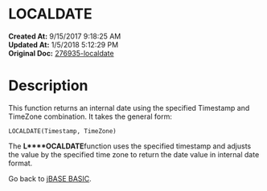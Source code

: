 # LOCALDATE

**Created At:** 9/15/2017 9:18:25 AM  
**Updated At:** 1/5/2018 5:12:29 PM  
**Original Doc:** [276935-localdate](https://docs.jbase.com/36868-jbase-basic/276935-localdate)  


# Description

This function returns an internal date using the specified Timestamp and TimeZone combination. It takes the general form:

```
LOCALDATE(Timestamp, TimeZone)
```



The **L****OCALDATE**function uses the specified timestamp and adjusts the value by the specified time zone to return the date value in internal date format.

Go back to [jBASE BASIC](./../jbase-basic-programmers-reference-guide).
